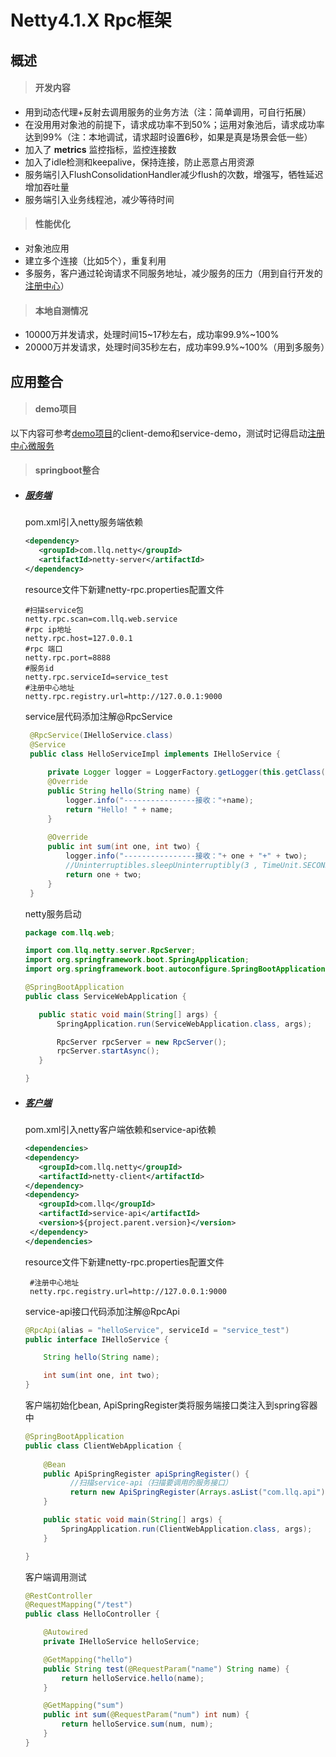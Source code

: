 # Netty4.1.X Rpc框架
## 概述
> #### 开发内容
* 用到动态代理+反射去调用服务的业务方法（注：简单调用，可自行拓展）
* 在没用用对象池的前提下，请求成功率不到50%；运用对象池后，请求成功率达到99%（注：本地调试，请求超时设置6秒，如果是真是场景会低一些）
* 加入了 __metrics__ 监控指标，监控连接数
* 加入了idle检测和keepalive，保持连接，防止恶意占用资源
* 服务端引入FlushConsolidationHandler减少flush的次数，增强写，牺牲延迟增加吞吐量
* 服务端引入业务线程池，减少等待时间

> #### 性能优化
* 对象池应用
* 建立多个连接（比如5个），重复利用
* 多服务，客户通过轮询请求不同服务地址，减少服务的压力（用到自行开发的[注册中心](https://github.com/lvlq73/registry-center-service )）

> #### 本地自测情况
* 10000万并发请求，处理时间15~17秒左右，成功率99.9%~100%
* 20000万并发请求，处理时间35秒左右，成功率99.9%~100%（用到多服务）

## 应用整合
> #### demo项目
以下内容可参考[demo项目](https://github.com/lvlq73/demo )的client-demo和service-demo，测试时记得启动[注册中心微服务](https://github.com/lvlq73/registry-center-service )
> #### springboot整合
* ##### [服务端](https://github.com/lvlq73/demo/tree/main/service-demo)
    pom.xml引入netty服务端依赖
   ```xml
   <dependency>
      <groupId>com.llq.netty</groupId>
      <artifactId>netty-server</artifactId>
  </dependency>
    ```
    resource文件下新建netty-rpc.properties配置文件
    ```properties
  #扫描service包
  netty.rpc.scan=com.llq.web.service
  #rpc ip地址
  netty.rpc.host=127.0.0.1
  #rpc 端口
  netty.rpc.port=8888
  #服务id
  netty.rpc.serviceId=service_test
  #注册中心地址
  netty.rpc.registry.url=http://127.0.0.1:9000
    ```  
   service层代码添加注解@RpcService
   ```java
    @RpcService(IHelloService.class)
    @Service
    public class HelloServiceImpl implements IHelloService {
    
        private Logger logger = LoggerFactory.getLogger(this.getClass());
        @Override
        public String hello(String name) {
            logger.info("----------------接收："+name);
            return "Hello! " + name;
        }
    
        @Override
        public int sum(int one, int two) {
            logger.info("----------------接收："+ one + "+" + two);
            //Uninterruptibles.sleepUninterruptibly(3 , TimeUnit.SECONDS);
            return one + two;
        }
    }
  ```
   netty服务启动
   ```java
  package com.llq.web;
  
  import com.llq.netty.server.RpcServer;
  import org.springframework.boot.SpringApplication;
  import org.springframework.boot.autoconfigure.SpringBootApplication;
  
  @SpringBootApplication
  public class ServiceWebApplication {
  
      public static void main(String[] args) {
          SpringApplication.run(ServiceWebApplication.class, args);
  
          RpcServer rpcServer = new RpcServer();
          rpcServer.startAsync();
      }
  
  }
  ```
* ##### [客户端](https://github.com/lvlq73/demo/tree/main/client-demo)
    pom.xml引入netty客户端依赖和service-api依赖
   ```xml
  <dependencies>
   <dependency>
      <groupId>com.llq.netty</groupId>
      <artifactId>netty-client</artifactId>
  </dependency>
   <dependency>
      <groupId>com.llq</groupId>
      <artifactId>service-api</artifactId>
      <version>${project.parent.version}</version>
    </dependency>  
  </dependencies> 
    ```
  resource文件下新建netty-rpc.properties配置文件
     ```properties
      #注册中心地址
      netty.rpc.registry.url=http://127.0.0.1:9000
     ``` 
  service-api接口代码添加注解@RpcApi
  ```java
  @RpcApi(alias = "helloService", serviceId = "service_test")
  public interface IHelloService {
  
      String hello(String name);
  
      int sum(int one, int two);
  }
  ```
  客户端初始化bean, ApiSpringRegister类将服务端接口类注入到spring容器中
  ```java
  @SpringBootApplication
  public class ClientWebApplication {
      
      @Bean
      public ApiSpringRegister apiSpringRegister() {
            //扫描service-api（扫描要调用的服务接口）
            return new ApiSpringRegister(Arrays.asList("com.llq.api"));
      }
  
      public static void main(String[] args) {
          SpringApplication.run(ClientWebApplication.class, args);
      }
  
  }
  
  ```
  客户端调用测试
  ```java
  @RestController
  @RequestMapping("/test")
  public class HelloController {
  
      @Autowired
      private IHelloService helloService;
  
      @GetMapping("hello")
      public String test(@RequestParam("name") String name) {
          return helloService.hello(name);
      }
  
      @GetMapping("sum")
      public int sum(@RequestParam("num") int num) {
          return helloService.sum(num, num);
      }
  }
  ```

